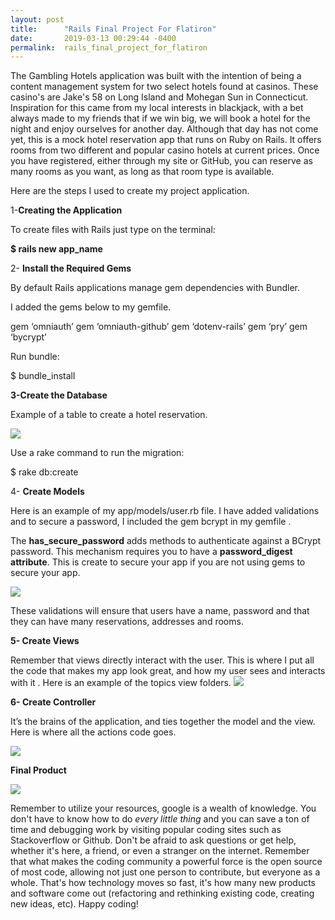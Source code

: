 ```yaml
---
layout: post
title:      "Rails Final Project For Flatiron"
date:       2019-03-13 00:29:44 -0400
permalink:  rails_final_project_for_flatiron
---
```



The Gambling Hotels application was built with the intention of being a content management system for two select hotels found at casinos. These casino's are Jake's 58 on Long Island and Mohegan Sun in Connecticut. Inspiration for this came from my local interests in blackjack, with a bet always made to my friends that if we win big, we will book a hotel for the night and enjoy ourselves for another day. Although that day has not come yet, this is a mock hotel reservation app that runs on Ruby on Rails. It offers rooms from two different and popular casino hotels at current prices. Once you have registered, either through my site or GitHub, you can reserve as many rooms as you want, as long as that room type is available.

Here are the steps I used to create my project application.

1-**Creating the Application**

To create files with Rails just type on the terminal:

**$ rails new app_name**

2- **Install the Required Gems**

By default Rails applications manage gem dependencies with Bundler. 

I added the gems below to my gemfile.

gem ‘omniauth’
gem ‘omniauth-github’
gem ‘dotenv-rails’
gem ‘pry’
gem ‘bycrypt’

Run bundle:

$ bundle_install

**3-Create the Database**

Example of a table to create a hotel reservation.

![](https://i.imgur.com/TEqgLTN.png)

Use a rake command to run the migration:

$ rake db:create


4- **Create Models**


Here is an example of my app/models/user.rb file. I have added validations and to secure a password, I included the gem bcrypt in my gemfile .

The **has_secure_password** adds methods to authenticate against a BCrypt password. This mechanism requires you to have a **password_digest attribute**. This is create to secure your app if you are not using gems to secure your app.

![](https://i.imgur.com/cplRv22.png)


These validations will ensure that users have a name, password and that they can have many reservations, addresses and rooms.

**5- Create Views**

Remember that views directly interact with the user. This is where I put all the code that makes my app look great, and how my user sees and interacts with it . Here is an example of the topics view folders.
![](https://i.imgur.com/cLGfokf.png)

**6- Create Controller**

It’s the brains of the application, and ties together the model and the view. Here is where all the actions code goes. 

![](https://i.imgur.com/7Wa9q29.png)

**Final Product**

![](https://i.imgur.com/aq9yqAN.jpg) 


Remember to utilize your resources, google is a wealth of knowledge. You don't have to know how to do *every little thing* and you can save a ton of time and debugging work by visiting popular coding sites such as Stackoverflow or Github. Don't be afraid to ask questions or get help, whether it's here, a friend, or even a stranger on the internet. Remember that what makes the coding community a powerful force is the open source of most code, allowing not just one person to contribute, but everyone as a whole. That's how technology moves so fast, it's how many new products and software come out (refactoring and rethinking existing code, creating new ideas, etc).  Happy coding!


